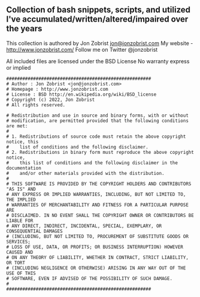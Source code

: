 ## Collection of bash snippets, scripts, and utilized I've accumulated/written/altered/impaired over the years ##

This collection is authored by Jon Zobrist <jon@jonzobrist.com>
My website - http://www.jonzobrist.com/
Follow me on Twitter @jonzobrist

All included files are licensed under the BSD License
No warranty express or implied

```
######################################################
# Author : Jon Zobrist <jon@jonzobrist.com>
# Homepage : http://www.jonzobrist.com
# License : BSD http://en.wikipedia.org/wiki/BSD_license
# Copyright (c) 2022, Jon Zobrist
# All rights reserved.

# Redistribution and use in source and binary forms, with or without
# modification, are permitted provided that the following conditions are met:
#
# 1. Redistributions of source code must retain the above copyright notice, this
#    list of conditions and the following disclaimer.
# 2. Redistributions in binary form must reproduce the above copyright notice,
#    this list of conditions and the following disclaimer in the documentation
#    and/or other materials provided with the distribution.
#
# THIS SOFTWARE IS PROVIDED BY THE COPYRIGHT HOLDERS AND CONTRIBUTORS "AS IS" AND
# ANY EXPRESS OR IMPLIED WARRANTIES, INCLUDING, BUT NOT LIMITED TO, THE IMPLIED
# WARRANTIES OF MERCHANTABILITY AND FITNESS FOR A PARTICULAR PURPOSE ARE
# DISCLAIMED. IN NO EVENT SHALL THE COPYRIGHT OWNER OR CONTRIBUTORS BE LIABLE FOR
# ANY DIRECT, INDIRECT, INCIDENTAL, SPECIAL, EXEMPLARY, OR CONSEQUENTIAL DAMAGES
# (INCLUDING, BUT NOT LIMITED TO, PROCUREMENT OF SUBSTITUTE GOODS OR SERVICES;
# LOSS OF USE, DATA, OR PROFITS; OR BUSINESS INTERRUPTION) HOWEVER CAUSED AND
# ON ANY THEORY OF LIABILITY, WHETHER IN CONTRACT, STRICT LIABILITY, OR TORT
# (INCLUDING NEGLIGENCE OR OTHERWISE) ARISING IN ANY WAY OUT OF THE USE OF THIS
# SOFTWARE, EVEN IF ADVISED OF THE POSSIBILITY OF SUCH DAMAGE.
#
######################################################
```


